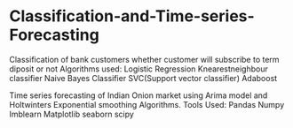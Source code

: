 # Classification-and-Time-series-Forecasting
Classification of bank customers whether customer will subscribe to term diposit or not
Algorithms used:
Logistic Regression
Knearestneighbour classifier
Naive Bayes Classifier
SVC(Support vector classifier)
Adaboost

Time series forecasting of Indian Onion market using Arima model and Holtwinters Exponential smoothing Algorithms.
Tools Used:
Pandas
Numpy
Imblearn
Matplotlib
seaborn
scipy
